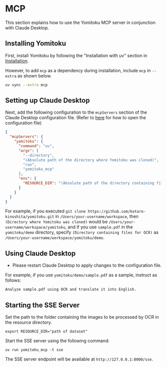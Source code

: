 # MCP

This section explains how to use the Yomitoku MCP server in conjunction with Claude Desktop.

## Installing Yomitoku

First, install Yomitoku by following the "Installation with uv" section in [Installation](installation.en.md).

However, to add `mcp` as a dependency during installation, include `mcp` in `--extra` as shown below.

```bash
uv sync --extra mcp
```

## Setting up Claude Desktop

Next, add the following configuration to the `mcpServers` section of the Claude Desktop configuration file. (Refer to [here](https://modelcontextprotocol.io/quickstart/user) for how to open the configuration file)

```json
{
  "mcpServers": {
    "yomitoku": {
      "command": "uv",
      "args": [
        "--directory",
        "(Absolute path of the directory where Yomitoku was cloned)",
        "run",
        "yomitoku_mcp"
      ],
      "env": {
        "RESOURCE_DIR": "(Absolute path of the directory containing files for OCR)"
      }
    }
  }
}
```

For example, if you executed `git clone https://github.com/kotaro-kinoshita/yomitoku.git` in `/Users/your-username/workspace`, then `(Directory where Yomitoku was cloned)` would be `/Users/your-username/workspace/yomitoku`, and if you use `sample.pdf` in the `yomitoku/demo` directory, specify `(Directory containing files for OCR)` as `/Users/your-username/workspace/yomitoku/demo`.

## Using Claude Desktop

* Please restart Claude Desktop to apply changes to the configuration file.

For example, if you use `yomitoku/demo/sample.pdf` as a sample, instruct as follows:

```txt
Analyze sample.pdf using OCR and translate it into English.
```

## Starting the SSE Server

Set the path to the folder containing the images to be processed by OCR in the resource directory.

```
export RESOURCE_DIR="path of dataset"
```

Start the SSE server using the following command:

```
uv run yomitoku_mcp -t sse
```

The SSE server endpoint will be available at `http://127.0.0.1:8000/sse`.
